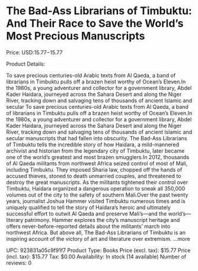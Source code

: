 # The Bad-Ass Librarians of Timbuktu: And Their Race to Save the World’s Most Precious Manuscripts

Price: USD:$15.77-$15.77

Product Details:

To save precious centuries-old Arabic texts from Al Qaeda, a band of librarians in Timbuktu pulls off a brazen heist worthy of Ocean’s Eleven.In the 1980s, a young adventurer and collector for a government library, Abdel Kader Haidara, journeyed across the Sahara Desert and along the Niger River, tracking down and salvaging tens of thousands of ancient Islamic and secular To save precious centuries-old Arabic texts from Al Qaeda, a band of librarians in Timbuktu pulls off a brazen heist worthy of Ocean’s Eleven.In the 1980s, a young adventurer and collector for a government library, Abdel Kader Haidara, journeyed across the Sahara Desert and along the Niger River, tracking down and salvaging tens of thousands of ancient Islamic and secular manuscripts that had fallen into obscurity. The Bad-Ass Librarians of Timbuktu tells the incredible story of how Haidara, a mild-mannered archivist and historian from the legendary city of Timbuktu, later became one of the world’s greatest and most brazen smugglers.In 2012, thousands of Al Qaeda militants from northwest Africa seized control of most of Mali, including Timbuktu. They imposed Sharia law, chopped off the hands of accused thieves, stoned to death unmarried couples, and threatened to destroy the great manuscripts. As the militants tightened their control over Timbuktu, Haidara organized a dangerous operation to sneak all 350,000 volumes out of the city to the safety of southern Mali.Over the past twenty years, journalist Joshua Hammer visited Timbuktu numerous times and is uniquely qualified to tell the story of Haidara’s heroic and ultimately successful effort to outwit Al Qaeda and preserve Mali’s—and the world’s—literary patrimony. Hammer explores the city’s manuscript heritage and offers never-before-reported details about the militants’ march into northwest Africa. But above all, The Bad-Ass Librarians of Timbuktu is an inspiring account of the victory of art and literature over extremism. ...more

UPC: 923831a05c9f91f7
Product Type: Books
Price (excl. tax): $15.77
Price (incl. tax): $15.77
Tax: $0.00
Availability: In stock (14 available)
Number of reviews: 0